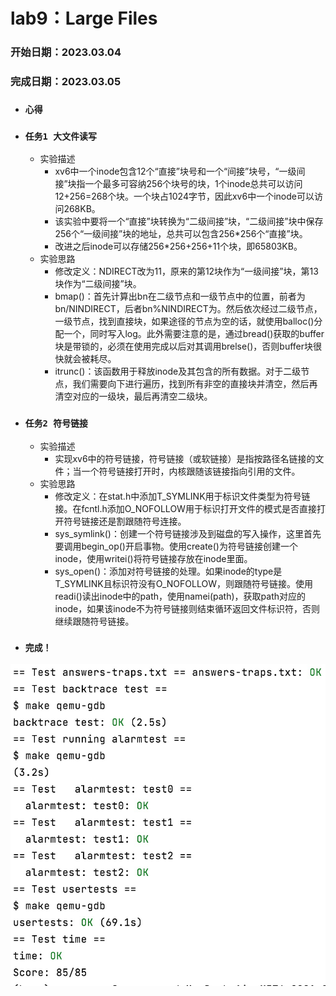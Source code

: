 # lab9：Large Files
### 开始日期：2023.03.04
### 完成日期：2023.03.05

- ### `心得`
- ### `任务1 大文件读写` 
  - 实验描述
    - xv6中一个inode包含12个“直接”块号和一个“间接”块号，“一级间接”块指一个最多可容纳256个块号的块，1个inode总共可以访问12+256=268个块。一个块占1024字节，因此xv6中一个inode可以访问268KB。
    - 该实验中要将一个“直接”块转换为“二级间接”块，“二级间接”块中保存256个“一级间接”块的地址，总共可以包含256*256个“直接”块。
    - 改进之后inode可以存储256*256+256+11个块，即65803KB。
  - 实验思路
    - 修改定义：NDIRECT改为11，原来的第12块作为“一级间接”块，第13块作为“二级间接”块。
    - bmap()：首先计算出bn在二级节点和一级节点中的位置，前者为bn/NINDIRECT，后者bn%NINDIRECT为。然后依次经过二级节点，一级节点，找到直接块，如果途径的节点为空的话，就使用balloc()分配一个，同时写入log。此外需要注意的是，通过bread()获取的buffer块是带锁的，必须在使用完成以后对其调用brelse()，否则buffer块很快就会被耗尽。
    - itrunc()：该函数用于释放inode及其包含的所有数据。对于二级节点，我们需要向下进行遍历，找到所有非空的直接块并清空，然后再清空对应的一级块，最后再清空二级块。
- ### `任务2 符号链接` 
  - 实验描述
    - 实现xv6中的符号链接，符号链接（或软链接）是指按路径名链接的文件；当一个符号链接打开时，内核跟随该链接指向引用的文件。
  - 实验思路
    - 修改定义：在stat.h中添加T_SYMLINK用于标识文件类型为符号链接。在fcntl.h添加O_NOFOLLOW用于标识打开文件的模式是否直接打开符号链接还是割跟随符号连接。
    - sys_symlink()：创建一个符号链接涉及到磁盘的写入操作，这里首先要调用begin_op()开启事物。使用create()为符号链接创建一个inode，使用writei()将符号链接存放在inode里面。
    - sys_open()：添加对符号链接的处理。如果inode的type是T_SYMLINK且标识符没有O_NOFOLLOW，则跟随符号链接。使用readi()读出inode中的path，使用namei(path)，获取path对应的inode，如果该inode不为符号链接则结束循环返回文件标识符，否则继续跟随符号链接。
- ### `完成！`
![Image text](https://raw.githubusercontent.com/JennyTurtles/MIT6.S081-2020-labs/traps/user/lab4.png)
